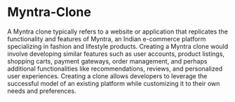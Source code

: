 # Myntra-Clone

A Myntra clone typically refers to a website or application that replicates the functionality and features of Myntra, an Indian e-commerce platform specializing in fashion and lifestyle products. Creating a Myntra clone would involve developing similar features such as user accounts, product listings, shopping carts, payment gateways, order management, and perhaps additional functionalities like recommendations, reviews, and personalized user experiences. Creating a clone allows developers to leverage the successful model of an existing platform while customizing it to their own needs and preferences.
